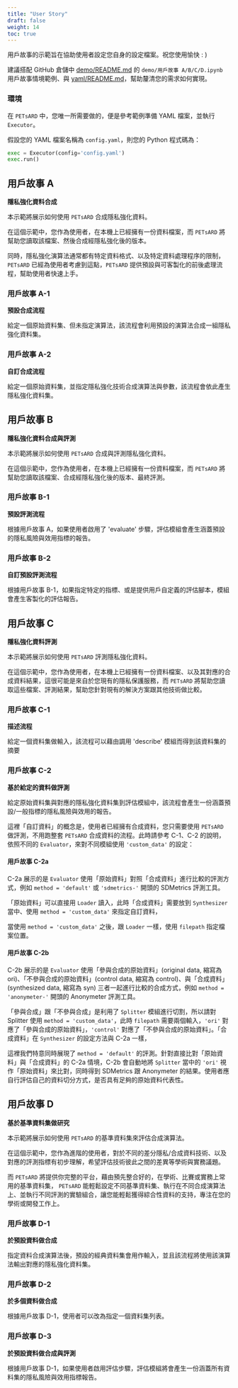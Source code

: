 ```yaml
---
title: "User Story"
draft: false
weight: 14
toc: true
---
```


用戶故事的示範旨在協助使用者設定您自身的設定檔案。祝您使用愉快 : )

建議搭配 GitHub 倉儲中 [demo/README.md](https://github.com/nics-tw/petsard/tree/main/demo) 的 `demo/用戶故事 A/B/C/D.ipynb` 用戶故事情境範例、與 [yaml/README.md](https://github.com/nics-tw/petsard/tree/main/yaml)，幫助釐清您的需求如何實現。

### 環境

在 `PETsARD` 中，您唯一所需要做的，便是參考範例準備 YAML 檔案，並執行 `Executor`。

假設您的 YAML 檔案名稱為 `config.yaml`，則您的 Python 程式碼為：

```Python
exec = Executor(config='config.yaml')
exec.run()
```

## 用戶故事 A

**隱私強化資料合成**

本示範將展示如何使用 `PETsARD` 合成隱私強化資料。

在這個示範中，您作為使用者，在本機上已經擁有一份資料檔案，而 `PETsARD` 將幫助您讀取該檔案、然後合成經隱私強化後的版本。

同時，隱私強化演算法通常都有特定資料格式、以及特定資料處理程序的限制，`PETsARD` 已經為使用者考慮到這點，`PETsARD` 提供預設與可客製化的前後處理流程，幫助使用者快速上手。

### 用戶故事 A-1

**預設合成流程**

給定一個原始資料集、但未指定演算法，該流程會利用預設的演算法合成一組隱私強化資料集。

### 用戶故事 A-2

**自訂合成流程**

給定一個原始資料集，並指定隱私強化技術合成演算法與參數，該流程會依此產生隱私強化資料集。

## 用戶故事 B

**隱私強化資料合成與評測**

本示範將展示如何使用 `PETsARD` 合成與評測隱私強化資料。

在這個示範中，您作為使用者，在本機上已經擁有一份資料檔案，而 `PETsARD` 將幫助您讀取該檔案、合成經隱私強化後的版本、最終評測。

### 用戶故事 B-1

**預設評測流程**

根據用戶故事 A，如果使用者啟用了 'evaluate' 步驟，評估模組會產生涵蓋預設的隱私風險與效用指標的報告。

### 用戶故事 B-2

**自訂預設評測流程**

根據用戶故事 B-1，如果指定特定的指標、或是提供用戶自定義的評估腳本，模組會產生客製化的評估報告。

## 用戶故事 C

**隱私強化資料評測**

本示範將展示如何使用 `PETsARD` 評測隱私強化資料。

在這個示範中，您作為使用者，在本機上已經擁有一份資料檔案、以及其對應的合成資料結果，這很可能是來自於您現有的隱私保護服務，而 `PETsARD` 將幫助您讀取這些檔案、評測結果，幫助您針對現有的解決方案跟其他技術做比較。

### 用戶故事 C-1

**描述流程**

給定一個資料集做輸入，該流程可以藉由調用 'describe' 模組而得到該資料集的摘要

### 用戶故事 C-2

**基於給定的資料做評測**

給定原始資料集與對應的隱私強化資料集到評估模組中，該流程會產生一份涵蓋預設/一般指標的隱私風險與效用的報告。

這裡「自訂資料」的概念是，使用者已經擁有合成資料，您只需要使用 `PETsARD` 做評測，不用跑整套 `PETsARD` 合成資料的流程。此時請參考 C-1、C-2 的說明，依照不同的 `Evaluator`，來對不同模組使用 `'custom_data'` 的設定：

#### 用戶故事 C-2a

C-2a 展示的是 `Evaluator` 使用「原始資料」對照「合成資料」進行比較的評測方式，例如 `method = 'default'` 或 `'sdmetrics-'` 開頭的 SDMetrics 評測工具。

「原始資料」可以直接用 `Loader` 讀入，此時「合成資料」需要放到 `Synthesizer` 當中、使用 `method = 'custom_data'` 來指定自訂資料，

當使用 `method = 'custom_data'` 之後，跟 `Loader` 一樣，使用 `filepath` 指定檔案位置。

#### 用戶故事 C-2b

C-2b 展示的是 `Evaluator` 使用「參與合成的原始資料」(original data, 縮寫為 ori)、「不參與合成的原始資料」(control data, 縮寫為 control)、與「合成資料」(synthesized data, 縮寫為 syn) 三者一起進行比較的合成方式，例如 `method = 'anonymeter-'` 開頭的 Anonymeter 評測工具。

「參與合成」跟「不參與合成」是利用了 `Splitter` 模組進行切割，所以請對 Splitter 使用 `method = 'custom_data'`，此時 `filepath` 需要兩個輸入，`'ori'` 對應了「參與合成的原始資料」，`'control'` 對應了「不參與合成的原始資料」。「合成資料」在 `Synthesizer` 的設定方法與 C-2a 一樣，

這裡我們特意同時展現了 `method = 'default'` 的評測。針對直接比對「原始資料」與「合成資料」的 C-2a 情境，C-2b 會自動地將 `Splitter` 當中的 `'ori'` 視作「原始資料」來比對，同時得到 SDMetrics 跟 Anonymeter 的結果。使用者應自行評估自己的資料切分方式，是否具有足夠的原始資料代表性。

## 用戶故事 D

**基於基準資料集做研究**

本示範將展示如何使用 `PETsARD` 的基準資料集來評估合成演算法。

在這個示範中，您作為進階的使用者，對於不同的差分隱私/合成資料技術、以及對應的評測指標有初步理解，希望評估技術彼此之間的差異等學術與實務議題。

而 `PETsARD` 將提供你完整的平台，藉由預先整合好的，在學術、比賽或實務上常用的基準資料集， `PETsARD` 能輕鬆設定不同基準資料集、執行在不同合成演算法上、並執行不同評測的實驗組合，讓您能輕鬆獲得綜合性資料的支持，專注在您的學術或開發工作上。

### 用戶故事 D-1

**於預設資料做合成**

指定資料合成演算法後，預設的經典資料集會用作輸入，並且該流程將使用該演算法輸出對應的隱私強化資料集。

### 用戶故事 D-2

**於多個資料做合成**

根據用戶故事 D-1，使用者可以改為指定一個資料集列表。

### 用戶故事 D-3

**於預設資料做合成與評測**

根據用戶故事 D-1，如果使用者啟用評估步驟，評估模組將會產生一份涵蓋所有資料集的隱私風險與效用指標報告。
